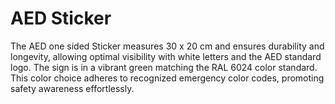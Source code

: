 # AED Sticker

The AED one sided Sticker measures 30 x 20 cm and ensures durability and longevity, allowing optimal visibility with white letters and the AED standard logo. The sign is in a vibrant green matching the RAL 6024 color standard. This color choice adheres to recognized emergency color codes, promoting safety awareness effortlessly.
